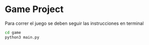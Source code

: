 # Game Project

Para correr el juego se deben seguir las instrucciones
en terminal

```sh
cd game
python3 main.py
```